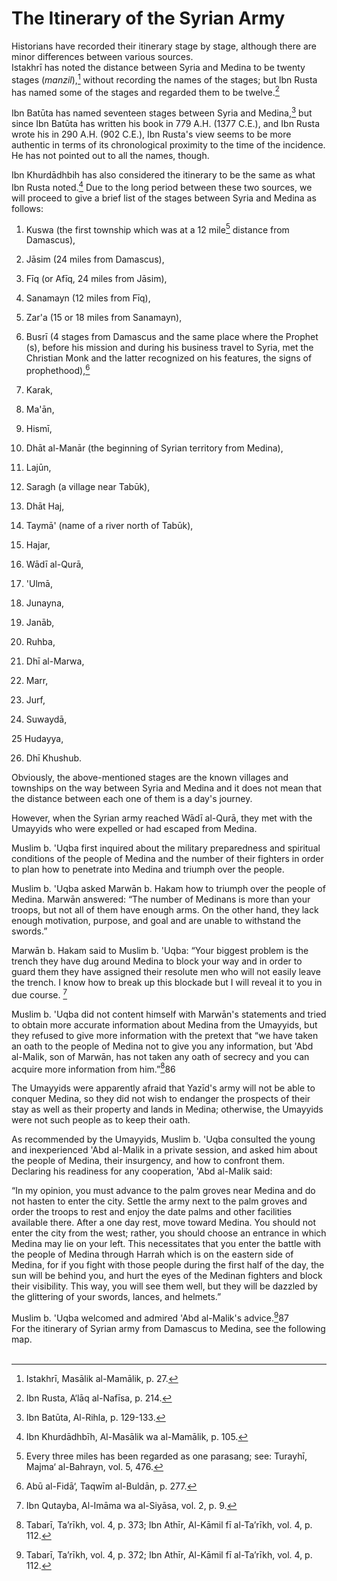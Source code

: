 The Itinerary of the Syrian Army
================================

Historians have recorded their itinerary stage by stage, although there
are minor differences between various sources.  
 Istakhrī has noted the distance between Syria and Medina to be twenty
stages (*manzil*),[^1] without recording the names of the stages; but
Ibn Rusta has named some of the stages and regarded them to be
twelve.[^2]

Ibn Batūta has named seventeen stages between Syria and Medina,[^3] but
since Ibn Batūta has written his book in 779 A.H. (1377 C.E.), and Ibn
Rusta wrote his in 290 A.H. (902 C.E.), Ibn Rusta's view seems to be
more authentic in terms of its chronological proximity to the time of
the incidence. He has not pointed out to all the names, though.

Ibn Khurdādhbih has also considered the itinerary to be the same as what
Ibn Rusta noted.[^4] Due to the long period between these two sources,
we will proceed to give a brief list of the stages between Syria and
Medina as follows:

1. Kuswa (the first township which was at a 12 mile[^5] distance from
Damascus),

2. Jāsim (24 miles from Damascus),

3. Fīq (or Afīq, 24 miles from Jāsim),

4. Sanamayn (12 miles from Fīq),

5. Zar'a (15 or 18 miles from Sanamayn),

6. Busrī (4 stages from Damascus and the same place where the Prophet
(s), before his mission and during his business travel to Syria, met the
Christian Monk and the latter recognized on his features, the signs of
prophethood),[^6]

7. Karak,

8. Ma'ān,

9. Hismī,

10. Dhāt al-Manār (the beginning of Syrian territory from Medina),

11. Lajūn,

12. Saragh (a village near Tabūk),

13. Dhāt Haj,

14. Taymā' (name of a river north of Tabūk),

15. Hajar,

16. Wādī al-Qurā,

17. 'Ulmā,

18. Junayna,

19. Janāb,

20. Ruhba,

21. Dhī al-Marwa,

22. Marr,

23. Jurf,

24. Suwaydā,

25 Hudayya,

26. Dhī Khushub.

Obviously, the above-mentioned stages are the known villages and
townships on the way between Syria and Medina and it does not mean that
the distance between each one of them is a day's journey.

However, when the Syrian army reached Wādī al-Qurā, they met with the
Umayyids who were expelled or had escaped from Medina.

Muslim b. 'Uqba first inquired about the military preparedness and
spiritual conditions of the people of Medina and the number of their
fighters in order to plan how to penetrate into Medina and triumph over
the people.

Muslim b. 'Uqba asked Marwān b. Hakam how to triumph over the people of
Medina. Marwān answered: “The number of Medinans is more than your
troops, but not all of them have enough arms. On the other hand, they
lack enough motivation, purpose, and goal and are unable to withstand
the swords.”

Marwān b. Hakam said to Muslim b. 'Uqba: “Your biggest problem is the
trench they have dug around Medina to block your way and in order to
guard them they have assigned their resolute men who will not easily
leave the trench. I know how to break up this blockade but I will reveal
it to you in due course. [^7]

Muslim b. 'Uqba did not content himself with Marwān's statements and
tried to obtain more accurate information about Medina from the
Umayyids, but they refused to give more information with the pretext
that “we have taken an oath to the people of Medina not to give you any
information, but 'Abd al-Malik, son of Marwān, has not taken any oath of
secrecy and you can acquire more information from him.”[^8]86

The Umayyids were apparently afraid that Yazīd's army will not be able
to conquer Medina, so they did not wish to endanger the prospects of
their stay as well as their property and lands in Medina; otherwise, the
Umayyids were not such people as to keep their oath.

As recommended by the Umayyids, Muslim b. 'Uqba consulted the young and
inexperienced 'Abd al-Malik in a private session, and asked him about
the people of Medina, their insurgency, and how to confront them.
Declaring his readiness for any cooperation, 'Abd al-Malik said:

“In my opinion, you must advance to the palm groves near Medina and do
not hasten to enter the city. Settle the army next to the palm groves
and order the troops to rest and enjoy the date palms and other
facilities available there. After a one day rest, move toward Medina.
You should not enter the city from the west; rather, you should choose
an entrance in which Medina may lie on your left. This necessitates that
you enter the battle with the people of Medina through Harrah which is
on the eastern side of Medina, for if you fight with those people during
the first half of the day, the sun will be behind you, and hurt the eyes
of the Medinan fighters and block their visibility. This way, you will
see them well, but they will be dazzled by the glittering of your
swords, lances, and helmets.”

Muslim b. 'Uqba welcomed and admired 'Abd al-Malik's advice.[^9]87  
 For the itinerary of Syrian army from Damascus to Medina, see the
following map.  
    

[^1]: Istakhrī, Masālik al-Mamālik, p. 27.

[^2]: Ibn Rusta, A‘lāq al-Nafīsa, p. 214.

[^3]: Ibn Batūta, Al-Rihla, p. 129-133.

[^4]: Ibn Khurdādhbīh, Al-Masālik wa al-Mamālik, p. 105.

[^5]: Every three miles has been regarded as one parasang; see: Turayhī,
Majma‘ al-Bahrayn, vol. 5, 476.

[^6]: Abū al-Fidā‘, Taqwīm al-Buldān, p. 277.

[^7]: Ibn Qutayba, Al-Imāma wa al-Siyāsa, vol. 2, p. 9.

[^8]: Tabarī, Ta’rīkh, vol. 4, p. 373; Ibn Athīr, Al-Kāmil fī
al-Ta’rīkh, vol. 4, p. 112.

[^9]: Tabarī, Ta’rīkh, vol. 4, p. 372; Ibn Athīr, Al-Kāmil fī
al-Ta’rīkh, vol. 4, p. 112.


